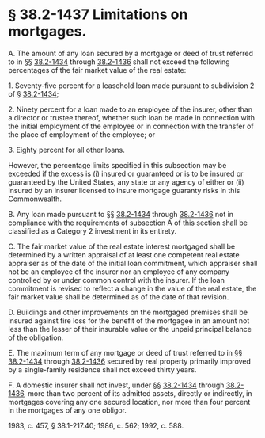 # § 38.2-1437 Limitations on mortgages.

<p>A. The amount of any loan secured by a mortgage or deed of trust referred to in §§ <a href='http://law.lis.virginia.gov/vacode/38.2-1434/'>38.2-1434</a> through <a href='http://law.lis.virginia.gov/vacode/38.2-1436/'>38.2-1436</a> shall not exceed the following percentages of the fair market value of the real estate:</p><p>1. Seventy-five percent for a leasehold loan made pursuant to subdivision 2 of § <a href='http://law.lis.virginia.gov/vacode/38.2-1434/'>38.2-1434</a>;</p><p>2. Ninety percent for a loan made to an employee of the insurer, other than a director or trustee thereof, whether such loan be made in connection with the initial employment of the employee or in connection with the transfer of the place of employment of the employee; or</p><p>3. Eighty percent for all other loans.</p><p>However, the percentage limits specified in this subsection may be exceeded if the excess is (i) insured or guaranteed or is to be insured or guaranteed by the United States, any state or any agency of either or (ii) insured by an insurer licensed to insure mortgage guaranty risks in this Commonwealth.</p><p>B. Any loan made pursuant to §§ <a href='http://law.lis.virginia.gov/vacode/38.2-1434/'>38.2-1434</a> through <a href='http://law.lis.virginia.gov/vacode/38.2-1436/'>38.2-1436</a> not in compliance with the requirements of subsection A of this section shall be classified as a Category 2 investment in its entirety.</p><p>C. The fair market value of the real estate interest mortgaged shall be determined by a written appraisal of at least one competent real estate appraiser as of the date of the initial loan commitment, which appraiser shall not be an employee of the insurer nor an employee of any company controlled by or under common control with the insurer. If the loan commitment is revised to reflect a change in the value of the real estate, the fair market value shall be determined as of the date of that revision.</p><p>D. Buildings and other improvements on the mortgaged premises shall be insured against fire loss for the benefit of the mortgagee in an amount not less than the lesser of their insurable value or the unpaid principal balance of the obligation.</p><p>E. The maximum term of any mortgage or deed of trust referred to in §§ <a href='http://law.lis.virginia.gov/vacode/38.2-1434/'>38.2-1434</a> through <a href='http://law.lis.virginia.gov/vacode/38.2-1436/'>38.2-1436</a> secured by real property primarily improved by a single-family residence shall not exceed thirty years.</p><p>F. A domestic insurer shall not invest, under §§ <a href='http://law.lis.virginia.gov/vacode/38.2-1434/'>38.2-1434</a> through <a href='http://law.lis.virginia.gov/vacode/38.2-1436/'>38.2-1436</a>, more than two percent of its admitted assets, directly or indirectly, in mortgages covering any one secured location, nor more than four percent in the mortgages of any one obligor.</p><p>1983, c. 457, § 38.1-217.40; 1986, c. 562; 1992, c. 588.</p>